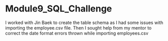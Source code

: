 # Module9_SQL_Challenge

I worked with Jin Baek to create the table schema as I had some issues with importing the employee.csv file. Then I sought help from my mentor to correct the date format errors thrown while importing employees.csv
